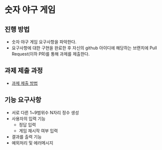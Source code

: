 # 숫자 야구 게임
## 진행 방법
* 숫자 야구 게임 요구사항을 파악한다.
* 요구사항에 대한 구현을 완료한 후 자신의 github 아이디에 해당하는 브랜치에 Pull Request(이하 PR)를 통해 과제를 제출한다.

## 과제 제출 과정
* [과제 제출 방법](https://github.com/next-step/nextstep-docs/tree/master/precourse)

## 기능 요구사항
- 서로 다른 1~9범위수 N자리 정수 생성
- 사용자의 입력 기능
  - 정답 입력
  - 게임 재시작 여부 입력  
- 결과를 출력 기능
- 예외처리 및 에러메시지